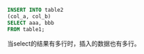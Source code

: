 ```sql
INSERT INTO table2
(col_a, col_b)
SELECT aaa, bbb
FROM table1;
```

当select的结果有多行时，插入的数据也有多行。


